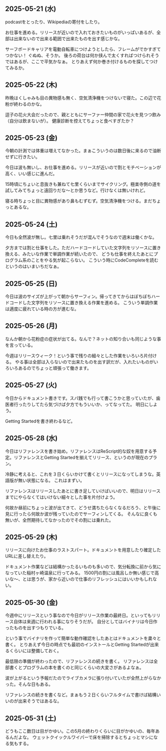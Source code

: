 ## 2025-05-21 (水)

podcastをとったり、Wikipediaの寄付をしたり。

お仕事を進める。リリースが近いので入れておきたいものがいっぱいあるが、全部は出来ないので出来る範囲で出来たものを出す感じかな。

サーフボードキャリアを電動自転車につけようとしたら、フレームがでかすぎてつかない！
ぐぬぬ、そうか。
後ろの荷台は何か挟んで太くすればつけられそうではあるが、ここで平気かなぁ。
とりあえず何か巻き付けるものを探してつけてみるか。

## 2025-05-22 (木)

昨晩はくしゃみも目の異物感も無く、空気清浄機をつけないで寝た。この辺で花粉が終わるのかな。

逗子の花火大会だったので、親とともにサーファー仲間の家で花火を見つつ飲み（自分は飲まないが）。
健康診断を控えてちょっと食べすぎたか？

## 2025-05-23 (金)

今朝の計測では体重は増えてなかった。まぁこういうのは数日後に来るので油断せずに行きたい。

今日は波も無いし、お仕事を進める。リリースが近いので割とモチベーションが高く、いい感じに進んだ。

15時頃にちょいと息抜きも兼ねて七里くらいまでサイクリング。極楽寺側の道を試してみてちょっと遠回りだな〜とか思うなど。行けなくは無いけれど。

寝る時ちょっと目に異物感があり鼻もむずむず。空気清浄機をつける。まだちょっとあるな。

## 2025-05-24 (土)

今日も全然波が無し。七里は乗れそうだが混んでそうなので週末は働くかな。

夕方までは割と仕事をした。ただハードコードしていた文字列をリソースに置き換える、みたいな作業で単調作業が続いたので、
どうも仕事を終えたあとにプログラム系のことをやる気が起こらない。
こういう時にCodeCompleteを読むというのはいまいちだなぁ。

## 2025-05-25 (日)

今日は波のサイズが上がって朝からサーフィン。帰ってきてからはぼちぼちハードコードした文字列をリソースに置き換える作業を進める。
こういう単調作業は適度に疲れている時の方が進むな。

## 2025-05-26 (月)

なんか朝から花粉症の症状が出てる。なんで？ネットの知り合いも同じような事を言っている。

今週はリリースウィーク！という事で残りの細々とした作業をいろいろ片付ける。
やる事は全部は入らないので出来たものを出す訳だが、入れたいものがいろいろあるのでちょっと頑張って働きます。

## 2025-05-27 (火)

今日からドキュメント書きです。スパ銭でも行って書こうかと思っていたが、歯医者行ったりしてたら気づけば夕方でもういいか、ってなってた。
明日にしよう。

Getting Startedを書き終わるなど。

## 2025-05-28 (水)

今日はリファレンスを書き始め。リファレンスはReScript的な奴を用意する予定。リファレンスとGetting Startedを揃えてリリース、というのが現在のプラン。

冷静に考えると、これを３日くらいかけて書くとリリースになってしまうな。英語版が無い状態になる。
これはまずい。

リファレンスはリリースしたあとに書き足していけばいいので、明日はリリースまでにやらなくてはいけない細々とした事を片付けよう。

何故か昼前にちょっと波が出てきて、どうせ満ちたらなくなるだろう、と午後に見に行ったら何故か波が残っていたのでサーフィンしてくる。
そんなに良くも無いが、全然期待してなかったのでその割には乗れた。

## 2025-05-29 (木)

リリースに向けたお仕事のラストスパート。ドキュメントを用意したり確定したURLに差し替えたり。

ドキュメント作業などは結構かったるいものも多いので、気分転換に前から気になっていた稲村ヶ崎温泉に行ってみる。
1500円の割には風呂しか無い感じで高いな〜、とは思うが、家から近いので仕事のリフレッシュにはいいかもしれない。

## 2025-05-30 (金)

今週中にリリースという事なので今日がリリース作業の最終日。といってもリリース自体は来週に行われる事になりそうだが。
自分としてはバイナリは今日作ったものを出すつもりでいる。

という事でバイナリを作って簡単な動作確認をしたあとはドキュメントを粛々と書く。
とりあえず今日の時点でも最初のインストールとGetting Startedが出来るくらいには整備しておく。

最低限の準備が終わったので、リファレンスの続きを書く。
リファレンスは全部書くとプログラムの本を書くのと同じくらいの大変さがあるよなぁ。

波が上がるという予報だたのでライブカメラに張り付いていたが全然上がらなかった。そんな日もある。

リファレンスの続きを書くなど。まぁもう２日くらいフルタイムで書けば結構いいのが出来そうではあるな。

## 2025-05-31 (土)

どうもここ数日は目がかゆい。この5月の終わりくらいに目がかゆいの、毎年あるんだよな。
ウェットクイックルワイパーで床を掃除するとちょっとマシになる気もする。